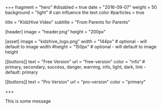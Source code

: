 +++
fragment = "hero"
#disabled = true
date = "2016-09-07"
weight = 50
background = "light" # can influence the text color
#particles = true

title = "KidzHive Video"
subtitle = "From Parents for Parents"

[header]
  image = "header.png"
  height = "200px"

[asset]
  image = "kidzhive_logo.png"
  width = "144px" # optional - will default to image width
  #height = "150px" # optional - will default to image height

[[buttons]]
  text = "Free Version"
  url = "free-version"
  color = "info" # primary, secondary, success, danger, warning, info, light, dark, link - default: primary

[[buttons]]
  text = "Pro Version"
  url = "pro-version"
  color = "primary"

+++

This is some message
